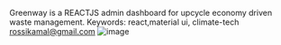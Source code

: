 
Greenway is a REACTJS admin dashboard for upcycle economy driven waste management.
Keywords:  react,material ui, climate-tech  
rossikamal@gmail.com
![image](https://user-images.githubusercontent.com/14850405/181385210-4ea9a381-5deb-4880-8f6e-661d7b094d84.png)


